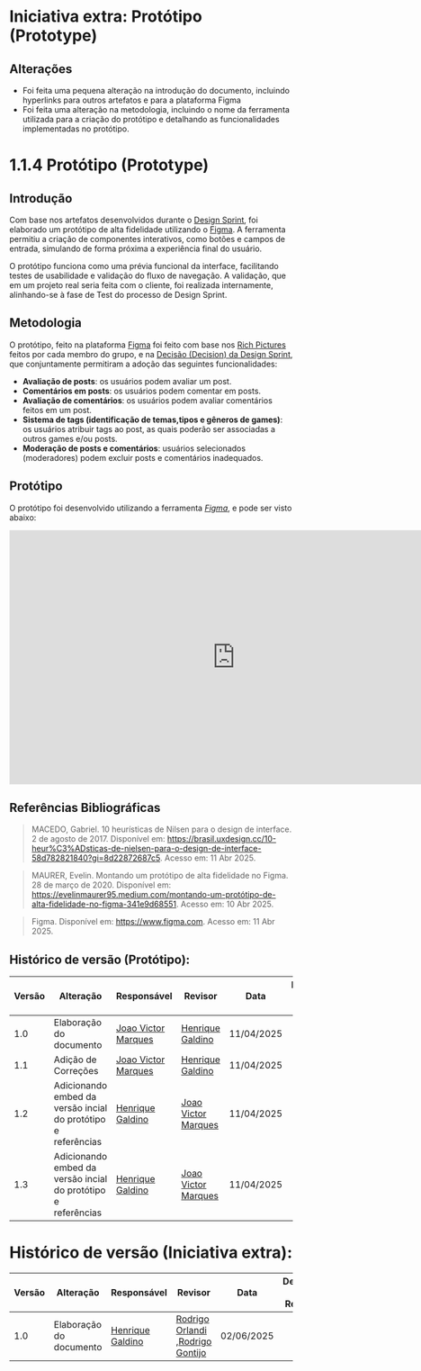 # Iniciativa extra: Protótipo (Prototype)
## Alterações

- Foi feita uma pequena alteração na introdução do documento, incluindo hyperlinks para outros artefatos e para a plataforma Figma
- Foi feita uma alteração na metodologia, incluindo o nome da ferramenta utilizada para a criação do protótipo e detalhando as funcionalidades implementadas no protótipo.
# 1.1.4 Protótipo (Prototype)

## Introdução 
Com base nos artefatos desenvolvidos durante o [Design Sprint](https://unbarqdsw2025-1-turma02.github.io/2025.1-T02-_G5_EuSeiQueroCompatilhar_Entrega_01/#/Base/1.1.3.Decision), foi elaborado um protótipo de alta fidelidade utilizando o [Figma](https://figma.com). A ferramenta permitiu a criação de componentes interativos, como botões e campos de entrada, simulando de forma próxima a experiência final do usuário.

O protótipo funciona como uma prévia funcional da interface, facilitando testes de usabilidade e validação do fluxo de navegação. A validação, que em um projeto real seria feita com o cliente, foi realizada internamente, alinhando-se à fase de Test do processo de Design Sprint.

## Metodologia
O protótipo, feito na plataforma [Figma](https://figma.com) foi feito com base nos [Rich Pictures](https://unbarqdsw2025-1-turma02.github.io/2025.1-T02-_G5_EuSeiQueroCompatilhar_Entrega_01/#/Base/1.2.3.RichPicture) feitos por cada membro do grupo, e na [Decisão (Decision) da Design Sprint](https://unbarqdsw2025-1-turma02.github.io/2025.1-T02-_G5_EuSeiQueroCompatilhar_Entrega_01/#/Base/1.1.3.Decision), que conjuntamente permitiram a adoção das seguintes funcionalidades:

- **Avaliação de posts**: os usuários podem avaliar um post.
- **Comentários em posts**: os usuários podem comentar em posts.
- **Avaliação de comentários**: os usuários podem avaliar comentários feitos em um post.
- **Sistema de tags (identificação de temas,tipos e gêneros de games)**: os usuários atribuir tags ao post, as quais poderão ser associadas a outros games e/ou posts.
- **Moderação de posts e comentários**: usuários selecionados (moderadores) podem excluir posts e comentários inadequados.


## Protótipo
O protótipo foi desenvolvido utilizando a ferramenta *[Figma](https://www.figma.com)*, e pode ser visto abaixo:

<iframe style="border: 1px solid rgba(0, 0, 0, 0.1);" width="800" height="450" src="https://embed.figma.com/proto/YV4l4COnlWLLVI3Awmf18b/Prot%C3%B3tipo-ARQUITETURA-DE-SOFTWARE?node-id=38-114&p=f&scaling=min-zoom&content-scaling=fixed&page-id=0%3A1&starting-point-node-id=38%3A114&embed-host=share" allowfullscreen></iframe>

## Referências Bibliográficas
> MACEDO, Gabriel. 10 heurísticas de Nilsen para o design de interface. 2 de agosto de 2017. Disponível em: https://brasil.uxdesign.cc/10-heur%C3%ADsticas-de-nielsen-para-o-design-de-interface-58d782821840?gi=8d22872687c5. Acesso em: 11 Abr 2025.

> MAURER, Evelin. Montando um protótipo de alta fidelidade no Figma. 28 de março de 2020. Disponível em: https://evelinmaurer95.medium.com/montando-um-protótipo-de-alta-fidelidade-no-figma-341e9d68551. Acesso em: 10 Abr 2025.

> Figma. Disponível em: https://www.figma.com. Acesso em: 11 Abr 2025.

## Histórico de versão (Protótipo):

| Versão | Alteração                  | Responsável     | Revisor | Data       | Detalhes da Revisão |
| -      | -                          | -               | -       | -          | -                   |
| 1.0    | Elaboração do documento | [Joao Victor Marques](https://github.com/jmarquees) | [Henrique Galdino](https://github.com/hgaldino05) | 11/04/2025 | |
| 1.1    | Adição de Correções | [Joao Victor Marques](https://github.com/jmarquees) | [Henrique Galdino](https://github.com/hgaldino05) | 11/04/2025 | |
| 1.2    | Adicionando embed da versão incial do protótipo e referências |[Henrique Galdino](https://github.com/hgaldino05) | [Joao Victor Marques](https://github.com/jmarquees)  | 11/04/2025 | |
| 1.3    | Adicionando embed da versão incial do protótipo e referências |[Henrique Galdino](https://github.com/hgaldino05) | [Joao Victor Marques](https://github.com/jmarquees)  | 11/04/2025 | |



# Histórico de versão (Iniciativa extra):

| Versão | Alteração                  | Responsável     | Revisor | Data       | Detalhes da Revisão |
| -      | -                          | -               | -       | -          | -                   |
| 1.0    | Elaboração do documento | [Henrique Galdino](https://github.com/hgaldino05)| [Rodrigo Orlandi](https://github.com/OrlandiRodrigo) ,[Rodrigo Gontijo](https://github.com/rodrigogontijoo) | 02/06/2025 |  |
